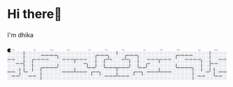 <h1 align="left">Hi there👋</h1>

###

<p align="left">I'm dhika</p>

###

<picture>
  <source media="(prefers-color-scheme: dark)" srcset="https://raw.githubusercontent.com/ardhikakrsh/ardhikakrsh/output/pacman-contribution-graph-dark.svg">
  <source media="(prefers-color-scheme: light)" srcset="https://raw.githubusercontent.com/ardhikakrsh/ardhikakrsh/output/pacman-contribution-graph.svg">
  <img alt="pacman contribution graph" src="https://raw.githubusercontent.com/ardhikakrsh/ardhikakrsh/output/pacman-contribution-graph.svg">
</picture>

###
